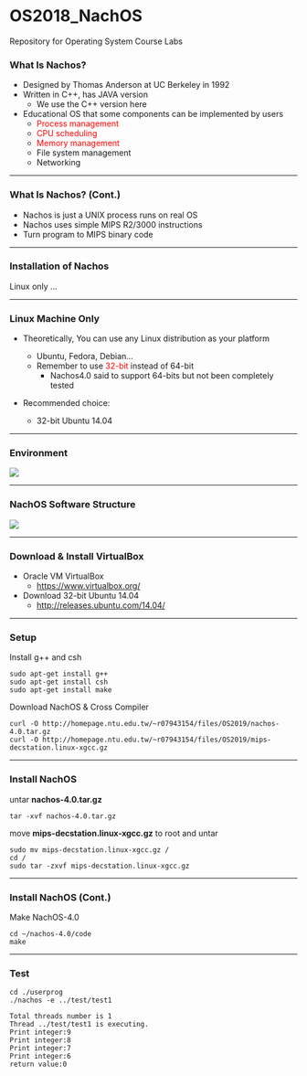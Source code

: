 # OS2018_NachOS

Repository for Operating System Course Labs

### What Is Nachos?

* Designed by Thomas Anderson at UC Berkeley in 1992
* Written in C++, has JAVA version
    * We use the C++ version here
* Educational OS that some components can be implemented by users
    * <span style="color:red;">Process management</span>
    * <span style="color:red;">CPU scheduling</span>
    * <span style="color:red;">Memory management</span>
    * File system management
    * Networking



---

### What Is Nachos? (Cont.)

* Nachos is just a UNIX process runs on real OS
* Nachos uses simple MIPS R2/3000 instructions
* Turn program to MIPS binary code


---

### Installation of Nachos
Linux only ...



---

### Linux Machine Only

* Theoretically, You can use any Linux distribution as your platform
    * Ubuntu, Fedora, Debian...
    * Remember to use <span style="color: red;">32-bit</span> instead of 64-bit
        * Nachos4.0 said to support 64-bits but not been completely tested

* Recommended choice:
    * 32-bit Ubuntu 14.04 

---

### Environment


![](https://i.imgur.com/Uy1BJ0C.png)


---

### NachOS Software Structure

![](https://i.imgur.com/bslYvc7.png)



---

### Download & Install VirtualBox

* Oracle VM VirtualBox
    * https://www.virtualbox.org/
* Download 32-bit Ubuntu 14.04 
    * http://releases.ubuntu.com/14.04/


---

### Setup 

Install g++ and csh
```shell=
sudo apt-get install g++
sudo apt-get install csh
sudo apt-get install make
```

Download NachOS & Cross Compiler
```shell=
curl -O http://homepage.ntu.edu.tw/~r07943154/files/OS2019/nachos-4.0.tar.gz
curl -O http://homepage.ntu.edu.tw/~r07943154/files/OS2019/mips-decstation.linux-xgcc.gz
```

---

### Install NachOS 

untar **nachos-4.0.tar.gz**

```shell=
tar -xvf nachos-4.0.tar.gz
```

move **mips-decstation.linux-xgcc.gz** to root and untar

```shell=
sudo mv mips-decstation.linux-xgcc.gz /
cd /
sudo tar -zxvf mips-decstation.linux-xgcc.gz
```


---

### Install NachOS (Cont.)

Make NachOS-4.0
```shell=
cd ~/nachos-4.0/code
make
```


---

### Test

```shell=
cd ./userprog
./nachos -e ../test/test1
```


```
Total threads number is 1
Thread ../test/test1 is executing.
Print integer:9
Print integer:8
Print integer:7
Print integer:6
return value:0
```


